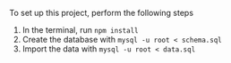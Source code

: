 To set up this project, perform the following steps

1. In the terminal, run `npm install`
2. Create the database with `mysql -u root < schema.sql` 
3. Import the data with `mysql -u root < data.sql`